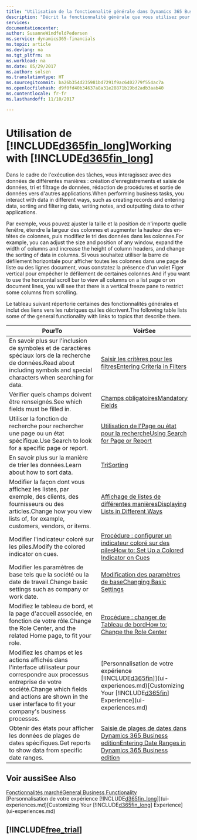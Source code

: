 ```yaml
---
title: "Utilisation de la fonctionnalité générale dans Dynamics 365 Business edition | Microsoft Docs"
description: "Décrit la fonctionnalité générale que vous utilisez pour interagir avec des données dans Dynamics 365, par exemple entrer les valeurs, trier les données, et modifier les vues."
services: 
documentationcenter: 
author: SusanneWindfeldPedersen
ms.service: dynamics365-financials
ms.topic: article
ms.devlang: na
ms.tgt_pltfrm: na
ms.workload: na
ms.date: 05/29/2017
ms.author: solsen
ms.translationtype: HT
ms.sourcegitcommit: ba26b354d235981bd7291f9ac6402779f554ac7a
ms.openlocfilehash: d9f0fd40b34637a8a31e28871b19bd2adb3aab40
ms.contentlocale: fr-fr
ms.lasthandoff: 11/10/2017

---
```

# <a name="working-with-included365finlongincludesd365finlongmdmd"></a><span data-ttu-id="75f56-103">Utilisation de [!INCLUDE[d365fin_long](includes/d365fin_long_md.md)]</span><span class="sxs-lookup"><span data-stu-id="75f56-103">Working with [!INCLUDE[d365fin_long](includes/d365fin_long_md.md)]</span></span>
<span data-ttu-id="75f56-104">Dans le cadre de l'exécution des tâches, vous interagissez avec des données de différentes manières : création d'enregistrements et saisie de données, tri et filtrage de données, rédaction de procédures et sortie de données vers d'autres applications.</span><span class="sxs-lookup"><span data-stu-id="75f56-104">When performing business tasks, you interact with data in different ways, such as creating records and entering data, sorting and filtering data, writing notes, and outputting data to other applications.</span></span>

<span data-ttu-id="75f56-105">Par exemple, vous pouvez ajuster la taille et la position de n'importe quelle fenêtre, étendre la largeur des colonnes et augmenter la hauteur des en-têtes de colonnes, puis modifiez le tri des données dans les colonnes.</span><span class="sxs-lookup"><span data-stu-id="75f56-105">For example, you can adjust the size and position of any window, expand the width of columns and increase the height of column headers, and change the sorting of data in columns.</span></span> <span data-ttu-id="75f56-106">Si vous souhaitez utiliser la barre de défilement horizontale pour afficher toutes les colonnes dans une page de liste ou des lignes document, vous constatez la présence d'un volet Figer vertical pour empêcher le défilement de certaines colonnes.</span><span class="sxs-lookup"><span data-stu-id="75f56-106">And if you want to use the horizontal scroll bar to view all columns on a list page or on document lines, you will see that there is a vertical freeze pane to restrict some columns from scrolling.</span></span>

<span data-ttu-id="75f56-107">Le tableau suivant répertorie certaines des fonctionnalités générales et inclut des liens vers les rubriques qui les décrivent.</span><span class="sxs-lookup"><span data-stu-id="75f56-107">The following table lists some of the general functionality with links to topics that describe them.</span></span>

| <span data-ttu-id="75f56-108">Pour</span><span class="sxs-lookup"><span data-stu-id="75f56-108">To</span></span> | <span data-ttu-id="75f56-109">Voir</span><span class="sxs-lookup"><span data-stu-id="75f56-109">See</span></span> |
| --- | --- |
| <span data-ttu-id="75f56-110">En savoir plus sur l'inclusion de symboles et de caractères spéciaux lors de la recherche de données.</span><span class="sxs-lookup"><span data-stu-id="75f56-110">Read about including symbols and special characters when searching for data.</span></span> |[<span data-ttu-id="75f56-111">Saisir les critères pour les filtres</span><span class="sxs-lookup"><span data-stu-id="75f56-111">Entering Criteria in Filters</span></span>](ui-enter-criteria-filters.md) |
| <span data-ttu-id="75f56-112">Vérifier quels champs doivent être renseignés.</span><span class="sxs-lookup"><span data-stu-id="75f56-112">See which fields must be filled in.</span></span> |[<span data-ttu-id="75f56-113">Champs obligatoires</span><span class="sxs-lookup"><span data-stu-id="75f56-113">Mandatory Fields</span></span>](ui-mandatory-fields.md) |
| <span data-ttu-id="75f56-114">Utiliser la fonction de recherche pour rechercher une page ou un état spécifique.</span><span class="sxs-lookup"><span data-stu-id="75f56-114">Use Search to look for a specific page or report.</span></span> |[<span data-ttu-id="75f56-115">Utilisation de l'Page ou état pour la recherche</span><span class="sxs-lookup"><span data-stu-id="75f56-115">Using Search for Page or Report</span></span>](ui-search.md) |
| <span data-ttu-id="75f56-116">En savoir plus sur la manière de trier les données.</span><span class="sxs-lookup"><span data-stu-id="75f56-116">Learn about how to sort data.</span></span> |[<span data-ttu-id="75f56-117">Tri</span><span class="sxs-lookup"><span data-stu-id="75f56-117">Sorting</span></span>](ui-sorting.md) |
| <span data-ttu-id="75f56-118">Modifier la façon dont vous affichez les listes, par exemple, des clients, des fournisseurs ou des articles.</span><span class="sxs-lookup"><span data-stu-id="75f56-118">Change how you view lists of, for example, customers, vendors, or items.</span></span> |[<span data-ttu-id="75f56-119">Affichage de listes de différentes manières</span><span class="sxs-lookup"><span data-stu-id="75f56-119">Displaying Lists in Different Ways</span></span>](across-display-lists-different-views.md) |
| <span data-ttu-id="75f56-120">Modifier l'indicateur coloré sur les piles.</span><span class="sxs-lookup"><span data-stu-id="75f56-120">Modify the colored indicator on cues.</span></span> |[<span data-ttu-id="75f56-121">Procédure : configurer un indicateur coloré sur des piles</span><span class="sxs-lookup"><span data-stu-id="75f56-121">How to: Set Up a Colored Indicator on Cues</span></span>](ui-how-setup-colored-indicator-cues.md) |
| <span data-ttu-id="75f56-122">Modifier les paramètres de base tels que la société ou la date de travail.</span><span class="sxs-lookup"><span data-stu-id="75f56-122">Change basic settings such as company or work date.</span></span> |[<span data-ttu-id="75f56-123">Modification des paramètres de base</span><span class="sxs-lookup"><span data-stu-id="75f56-123">Changing Basic Settings</span></span>](ui-change-basic-settings.md) |
| <span data-ttu-id="75f56-124">Modifiez le tableau de bord, et la page d'accueil associée, en fonction de votre rôle.</span><span class="sxs-lookup"><span data-stu-id="75f56-124">Change the Role Center, and the related Home page, to fit your role.</span></span> |[<span data-ttu-id="75f56-125">Procédure : changer de Tableau de bord</span><span class="sxs-lookup"><span data-stu-id="75f56-125">How to: Change the Role Center</span></span>](change-role.md) |
| <span data-ttu-id="75f56-126">Modifiez les champs et les actions affichés dans l'interface utilisateur pour correspondre aux processus entreprise de votre société.</span><span class="sxs-lookup"><span data-stu-id="75f56-126">Change which fields and actions are shown in the user interface to fit your company's business processes.</span></span> |<span data-ttu-id="75f56-127">[Personnalisation de votre expérience [!INCLUDE[d365fin](includes/d365fin_md.md)]](ui-experiences.md)</span><span class="sxs-lookup"><span data-stu-id="75f56-127">[Customizing Your [!INCLUDE[d365fin](includes/d365fin_md.md)] Experience](ui-experiences.md)</span></span> |
| <span data-ttu-id="75f56-128">Obtenir des états pour afficher les données de plages de dates spécifiques.</span><span class="sxs-lookup"><span data-stu-id="75f56-128">Get reports to show data from specific date ranges.</span></span> |[<span data-ttu-id="75f56-129">Saisie de plages de dates dans Dynamics 365 Business edition</span><span class="sxs-lookup"><span data-stu-id="75f56-129">Entering Date Ranges in Dynamics 365 Business edition </span></span>](ui-enter-date-ranges.md) |

## <a name="see-also"></a><span data-ttu-id="75f56-130">Voir aussi</span><span class="sxs-lookup"><span data-stu-id="75f56-130">See Also</span></span>
[<span data-ttu-id="75f56-131">Fonctionnalités marché</span><span class="sxs-lookup"><span data-stu-id="75f56-131">General Business Functionality</span></span>](ui-across-business-areas.md)  
<span data-ttu-id="75f56-132">[Personnalisation de votre expérience [!INCLUDE[d365fin_long](includes/d365fin_long_md.md)]](ui-experiences.md)</span><span class="sxs-lookup"><span data-stu-id="75f56-132">[Customizing Your [!INCLUDE[d365fin_long](includes/d365fin_long_md.md)] Experience](ui-experiences.md)</span></span>  

## [!INCLUDE[free_trial](includes/free_trial_md.md)]

